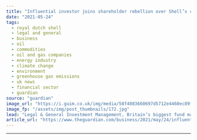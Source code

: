 ```yaml
---
title: "Influential investor joins shareholder rebellion over Shell’s climate plan"
date: "2021-05-24"
tags: 
  - royal dutch shell
  - legal and general
  - business
  - oil
  - commodities
  - oil and gas companies
  - energy industry
  - climate change
  - environment
  - greenhouse gas emissions
  - uk news
  - financial sector
  - guardian
source: "guardian"
image_url: "https://i.guim.co.uk/img/media/58f4083660697d5712e4460ec89fdf4e7cb466fc/799_938_2182_1310/master/2182.jpg?width=460&quality=85&auto=format&fit=max&s=d9ee8fb85f5ad0ef76c259f8c4b33db0"
image_fp: "/assets/img/post_thumbnails/172.jpg"
lead: "Legal & General Investment Management, Britain’s biggest fund manager, piles pressure on oil firmBritain’s biggest fund manager has piled pressure on Shell after joining a shareholder rebellion over the oil company’s carbon-cutting plans, saying that..."
article_url: "https://www.theguardian.com/business/2021/may/24/influential-investor-joins-shareholder-rebellion-over-shells-climate-plan"
---
```


---
